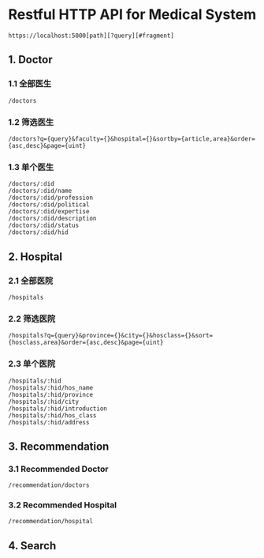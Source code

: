 # Restful HTTP API for Medical System

`https://localhost:5000[path][?query][#fragment]`

## 1. Doctor

### 1.1 全部医生

`/doctors`

### 1.2 筛选医生

`/doctors?q={query}&faculty={}&hospital={}&sortby={article,area}&order={asc,desc}&page={uint}`

### 1.3 单个医生

```
/doctors/:did
/doctors/:did/name
/doctors/:did/profession
/doctors/:did/political
/doctors/:did/expertise
/doctors/:did/description
/doctors/:did/status
/doctors/:did/hid
```

## 2. Hospital

### 2.1 全部医院

`/hospitals`

### 2.2 筛选医院

`/hospitals?q={query}&province={}&city={}&hosclass={}&sort={hosclass,area}&order={asc,desc}&page={uint}`

### 2.3 单个医院

```
/hospitals/:hid
/hospitals/:hid/hos_name
/hospitals/:hid/province
/hospitals/:hid/city
/hospitals/:hid/introduction
/hospitals/:hid/hos_class
/hospitals/:hid/address
```

## 3. Recommendation

### 3.1 Recommended Doctor

`/recommendation/doctors`

### 3.2 Recommended Hospital

`/recommendation/hospital`

## 4. Search


